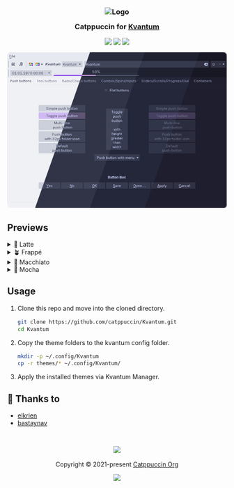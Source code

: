 <h3 align="center">
	<img src="https://raw.githubusercontent.com/catppuccin/catppuccin/main/assets/logos/exports/1544x1544_circle.png" width="100" alt="Logo"/><br/>
	<img src="https://raw.githubusercontent.com/catppuccin/catppuccin/main/assets/misc/transparent.png" height="30" width="0px"/>
	Catppuccin for <a href="https://github.com/tsujan/Kvantum/tree/master/Kvantum">Kvantum</a>
	<img src="https://raw.githubusercontent.com/catppuccin/catppuccin/main/assets/misc/transparent.png" height="30" width="0px"/>
</h3>

<p align="center">
    <a href="https://github.com/catppuccin/kvantum/stargazers"><img src="https://img.shields.io/github/stars/catppuccin/kvantum?colorA=363a4f&colorB=b7bdf8&style=for-the-badge"></a>
    <a href="https://github.com/catppuccin/kvantum/issues"><img src="https://img.shields.io/github/issues/catppuccin/kvantum?colorA=363a4f&colorB=f5a97f&style=for-the-badge"></a>
    <a href="https://github.com/catppuccin/kvantum/contributors"><img src="https://img.shields.io/github/contributors/catppuccin/kvantum?colorA=363a4f&colorB=a6da95&style=for-the-badge"></a>
</p>

<p align="center">
  <img src="assets/kvantum.webp"/>
</p>


## Previews

<details>
<summary>🌻 Latte</summary>
<img src="assets/latte.webp"/>
</details>
<details>
<summary>🪴 Frappé</summary>
<img src="assets/frappe.webp"/>
</details>
<details>
<summary>🌺 Macchiato</summary>
<img src="assets/macchiato.webp"/>
</details>
<details>
<summary>🌿 Mocha</summary>
<img src="assets/mocha.webp"/>
</details>

## Usage

1. Clone this repo and move into the cloned directory.
    ```sh
    git clone https://github.com/catppuccin/Kvantum.git
    cd Kvantum
    ```
2. Copy the theme folders to the kvantum config folder.
    ```sh
    mkdir -p ~/.config/Kvantum
    cp -r themes/* ~/.config/Kvantum/
    ```
3. Apply the installed themes via Kvantum Manager.

## 💝 Thanks to

- [elkrien](https://github.com/elkrien)
- [bastaynav](https://github.com/bastaynav)

&nbsp;

<p align="center"><img src="https://raw.githubusercontent.com/catppuccin/catppuccin/main/assets/footers/gray0_ctp_on_line.svg?sanitize=true" /></p>
<p align="center">Copyright &copy; 2021-present <a href="https://github.com/catppuccin" target="_blank">Catppuccin Org</a>
<p align="center"><a href="https://github.com/catppuccin/catppuccin/blob/main/LICENSE"><img src="https://img.shields.io/static/v1.svg?style=for-the-badge&label=License&message=MIT&logoColor=d9e0ee&colorA=363a4f&colorB=b7bdf8"/></a></p>
